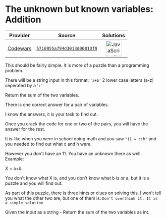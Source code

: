 [_metadata_:generated]: - "true"

# The unknown but known variables: Addition

<!-- INFO TABLE BEGIN -->

| Provider                                        | Source                                                                               | Solutions                                                                                                                                                    |
| :---------------------------------------------: | :----------------------------------------------------------------------------------: | :----------------------------------------------------------------------------------------------------------------------------------------------------------: |
| [Codewars](../../../docs/providers/Codewars.md) | [`5716955a794d3013d00013f9`](https://www.codewars.com/kata/5716955a794d3013d00013f9) | [<img src="https://res.cloudinary.com/rascaltwo/image/upload/v1631924076/javascript_ehszr7.svg" alt="JavaScript" title="JavaScript" width="50" />](solve.js) |

<!-- INFO TABLE END -->

This should be fairly simple. It is more of a puzzle than a programming problem.

There will be a string input in this format:
```'a+b'```
2 lower case letters (a-z) seperated by a '+'

Return the sum of the two variables.

There is one correct answer for a pair of variables.

I know the answers, it is your task to find out.

Once you crack the code for one or two of the pairs, you will have the answer for the rest.

It is like when you were in school doing math and you saw ```"11 = c+h"``` and you needed to find out what c and h were.

However you don't have an 11. You have an unknown there as well. Example:

X = a+b.

You don't know what X is, and you don't know what b is or a, but it is a puzzle and you will find out.

As part of this puzzle, there is three hints or clues on solving this. I won't tell you what the other two are, but one of them is:
```Don't overthink it. It is a simple solution ```

Given the input as a string - Return the sum of the two variables as int.

